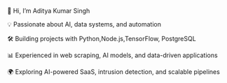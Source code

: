 👋 Hi, I’m Aditya Kumar Singh

💡 Passionate about AI, data systems, and automation

🛠️ Building projects with Python,Node.js,TensorFlow, PostgreSQL

📊 Experienced in web scraping, AI models, and data-driven applications

🌍 Exploring AI-powered SaaS, intrusion detection, and scalable pipelines
